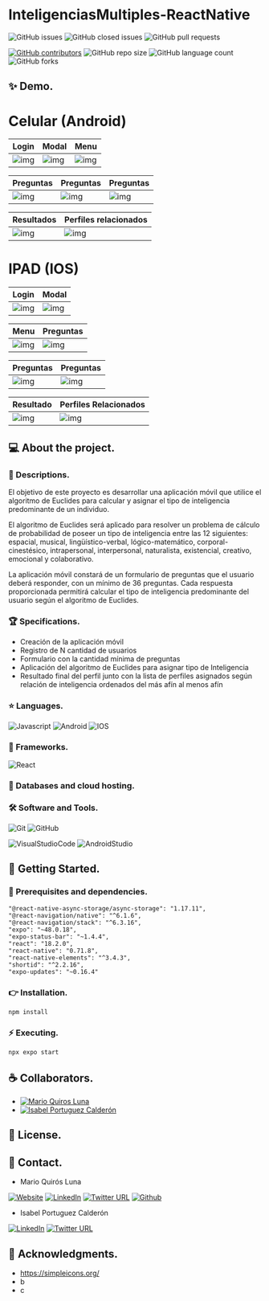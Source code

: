 # InteligenciasMultiples-ReactNative

![GitHub issues](https://img.shields.io/github/issues/MarioQuirosLuna/InteligenciasMultiples-ReactNative)
![GitHub closed issues](https://img.shields.io/github/issues-closed/MarioQuirosLuna/InteligenciasMultiples-ReactNative)
![GitHub pull requests](https://img.shields.io/github/issues-pr/MarioQuirosLuna/InteligenciasMultiples-ReactNative)

[![GitHub contributors](https://img.shields.io/github/contributors/MarioQuirosLuna/InteligenciasMultiples-ReactNative.svg?color=blue)](https://github.com/MarioQuirosLuna/InteligenciasMultiples-ReactNative/network)
![GitHub repo size](https://img.shields.io/github/repo-size/MarioQuirosLuna/InteligenciasMultiples-ReactNative)
![GitHub language count](https://img.shields.io/github/languages/count/MarioQuirosLuna/InteligenciasMultiples-ReactNative)
![GitHub forks](https://img.shields.io/github/forks/MarioQuirosLuna/InteligenciasMultiples-ReactNative)

## ✨ Demo.

# Celular (Android)

|Login|Modal|Menu|
|--|--|--|
|![img](https://github.com/MarioQuirosLuna/InteligenciasMultiples-ReactNative/blob/master/assets/Demo/Screenshot_2023-06-04-19-59-57-828_host.exp.exponent.jpg)|![img](https://github.com/MarioQuirosLuna/InteligenciasMultiples-ReactNative/blob/master/assets/Demo/Screenshot_2023-06-04-20-00-33-805_host.exp.exponent1.jpg)|![img](https://github.com/MarioQuirosLuna/InteligenciasMultiples-ReactNative/blob/master/assets/Demo/Screenshot_2023-06-04-20-00-44-093_host.exp.exponent2.jpg)|

|Preguntas|Preguntas|Preguntas|
|--|--|--|
|![img](https://github.com/MarioQuirosLuna/InteligenciasMultiples-ReactNative/blob/master/assets/Demo/Screenshot_2023-06-04-20-01-02-939_host.exp.exponent4.jpg)|![img](https://github.com/MarioQuirosLuna/InteligenciasMultiples-ReactNative/blob/master/assets/Demo/Screenshot_2023-06-04-20-01-19-106_host.exp.exponent5.jpg)|![img](https://github.com/MarioQuirosLuna/InteligenciasMultiples-ReactNative/blob/master/assets/Demo/Screenshot_2023-06-04-20-01-43-920_host.exp.exponent6.jpg)|

|Resultados|Perfiles relacionados|
|--|--|
|![img](https://github.com/MarioQuirosLuna/InteligenciasMultiples-ReactNative/blob/master/assets/Demo/Screenshot_2023-06-04-20-01-58-058_host.exp.exponent7.jpg)|![img](https://github.com/MarioQuirosLuna/InteligenciasMultiples-ReactNative/blob/master/assets/Demo/Screenshot_2023-06-04-20-02-08-655_host.exp.exponent8.jpg)|

# IPAD (IOS)

|Login|Modal|
|--|--|
|![img](https://github.com/MarioQuirosLuna/InteligenciasMultiples-ReactNative/blob/master/assets/Demo/image.png)|![img](https://github.com/MarioQuirosLuna/InteligenciasMultiples-ReactNative/blob/master/assets/Demo/image1.png)|

|Menu|Preguntas|
|--|--|
|![img](https://github.com/MarioQuirosLuna/InteligenciasMultiples-ReactNative/blob/master/assets/Demo/image2.png)|![img](https://github.com/MarioQuirosLuna/InteligenciasMultiples-ReactNative/blob/master/assets/Demo/image3.png)|

|Preguntas|Preguntas|
|--|--|
|![img](https://github.com/MarioQuirosLuna/InteligenciasMultiples-ReactNative/blob/master/assets/Demo/image4.png)|![img](https://github.com/MarioQuirosLuna/InteligenciasMultiples-ReactNative/blob/master/assets/Demo/image5.png)|

|Resultado|Perfiles Relacionados|
|--|--|
|![img](https://github.com/MarioQuirosLuna/InteligenciasMultiples-ReactNative/blob/master/assets/Demo/image6.png)|![img](https://github.com/MarioQuirosLuna/InteligenciasMultiples-ReactNative/blob/master/assets/Demo/image7.png)|


## 💻 About the project.

   ### 📜 Descriptions.
   El objetivo de este proyecto es desarrollar una aplicación móvil que utilice el algoritmo de Euclides para calcular y asignar el tipo de inteligencia predominante de un individuo. 
   
   El algoritmo de Euclides será aplicado para resolver un problema de cálculo de probabilidad de poseer un tipo de inteligencia entre las 12 siguientes: espacial, musical, lingüístico-verbal, lógico-matemático, corporal-cinestésico, intrapersonal, interpersonal, naturalista, existencial, creativo, emocional y colaborativo.
   
   La aplicación móvil constará de un formulario de preguntas que el usuario deberá responder, con un mínimo de 36 preguntas. Cada respuesta proporcionada permitirá calcular el tipo de inteligencia predominante del usuario según el algoritmo de Euclides.
   
   ### 🏆 Specifications.
   
   - Creación de la aplicación móvil
   - Registro de N cantidad de usuarios
   - Formulario con la cantidad mínima de preguntas
   - Aplicación del algoritmo de Euclides para asignar tipo de Inteligencia
   - Resultado final del perfil junto con la lista de perfiles asignados según relación de inteligencia ordenados del más afín al menos afín

   ### ⭐ Languages.
   
  ![Javascript](https://custom-icon-badges.herokuapp.com/badge/-JavaScript-%23F7DF1E?style=flat&logo=javascript&logoColor=white&labelColor=111)
  ![Android](https://custom-icon-badges.herokuapp.com/badge/-Android-%233DDC84?style=flat&logo=Android&logoColor=white&labelColor=111)
  ![IOS](https://custom-icon-badges.herokuapp.com/badge/-IOS-%23007aff?style=flat&logo=IOS&logoColor=white&labelColor=111)

   ### 🎨 Frameworks.
   
  ![React](https://custom-icon-badges.herokuapp.com/badge/-ReactNative-%2361DAFB?style=flat&logo=react&logoColor=white&labelColor=111)
   
   ### 💾 Databases and cloud hosting.
   
  
   ### 🛠️ Software and Tools.
   
  ![Git](https://custom-icon-badges.herokuapp.com/badge/-Git-%23F05032?style=flat&logo=git&logoColor=white&labelColor=111)
  ![GitHub](https://custom-icon-badges.herokuapp.com/badge/-GitHub-%23181717?style=flat&logo=github&logoColor=white&labelColor=111)
  
  ![VisualStudioCode](https://custom-icon-badges.herokuapp.com/badge/-VisualStudioCode-%23007ACC?style=flat&logo=VisualStudioCode&logoColor=white&labelColor=111)
  ![AndroidStudio](https://custom-icon-badges.herokuapp.com/badge/-AndroidStudio-%233DDC84?style=flat&logo=AndroidStudio&logoColor=white&labelColor=111)
  

## 🚀 Getting Started.

   ### 📌 Prerequisites and dependencies.
   
    "@react-native-async-storage/async-storage": "1.17.11",
    "@react-navigation/native": "^6.1.6",
    "@react-navigation/stack": "^6.3.16",
    "expo": "~48.0.18",
    "expo-status-bar": "~1.4.4",
    "react": "18.2.0",
    "react-native": "0.71.8",
    "react-native-elements": "^3.4.3",
    "shortid": "^2.2.16",
    "expo-updates": "~0.16.4"

   ### 👉 Installation.
   
   
    npm install
    
   ### ⚡ Executing.
   
    npx expo start

## ☕ Collaborators.

* [![Mario Quiros Luna](https://custom-icon-badges.herokuapp.com/badge/-Mario%20Quirós%20Luna-%23181717?style=flat&logo=github&logoColor=white&labelColor=111)](https://github.com/MarioQuirosLuna)
* [![Isabel Portuguez Calderón](https://custom-icon-badges.herokuapp.com/badge/-Isabel%20Portuguez%20Calderón-%23181717?style=flat&logo=github&logoColor=white&labelColor=111)](https://github.com/IsaPortuguez)

## 📝 License.

## 💬 Contact.

* Mario Quirós Luna

[![Website](https://img.shields.io/website?label=Portfolio&up_color=%231E0A46&up_message=Mario%20Quiros%20Luna%20Dev&url=https%3A%2F%2Fmarioql-dev.vercel.app%2F)](https://marioql-dev.vercel.app/)
[![LinkedIn](https://custom-icon-badges.herokuapp.com/badge/-LinkedIn%20Mario%20Quirós%20Luna-%230A66C2?style=flat&logo=LinkedIn&logoColor=white&labelColor=111)](https://www.linkedin.com/in/mario-quir%C3%B3s-luna-dev-b99050206/)
[![Twitter URL](https://img.shields.io/twitter/url?label=Twitter%20%40MarioQuirosL&style=social&url=https%3A%2F%2Ftwitter.com%2FMarioQuirosL)](https://twitter.com/MarioQuirosL)
[![Github](https://img.shields.io/github/followers/MarioQuirosLuna?label=Github&style=social)](https://github.com/MarioQuirosLuna)

* Isabel Portuguez Calderón

[![LinkedIn](https://custom-icon-badges.herokuapp.com/badge/-LinkedIn%20Isabel%20Portuguez%20Calderón-%230A66C2?style=flat&logo=LinkedIn&logoColor=white&labelColor=111)](https://www.linkedin.com/in/isabel-portuguez-calderón-142b4b229)
[![Twitter URL](https://img.shields.io/twitter/url?label=Twitter%20%40IsaPortuguezC&style=social&url=https%3A%2F%2Ftwitter.com%2FIsaPortuguezC)](https://twitter.com/IsaPortuguezC)


## 💜 Acknowledgments.
   - https://simpleicons.org/
   - b
   - c
